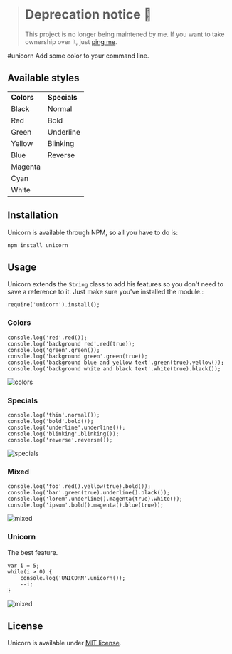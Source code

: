 > # Deprecation notice :rotating_light:
> This project is no longer being maintened by me. If you want to take ownership over it, just [ping me](https://github.com/rafaelrinaldi/contact).

#unicorn
Add some color to your command line.

## Available styles
<table>
    <tr>
        <td><strong>Colors</strong></td>
        <td><strong>Specials</strong></td>
    </tr>
    <tr>
        <td>Black</td>
        <td>Normal</td>
    </tr>
    <tr>
        <td>Red</td>
        <td>Bold</td>
    </tr>
    <tr>
        <td>Green</td>
        <td>Underline</td>
    </tr>
    <tr>
        <td>Yellow</td>
        <td>Blinking</td>
    </tr>
    <tr>
        <td>Blue</td>
        <td>Reverse</td>
    </tr>
    <tr>
        <td>Magenta</td>
    </tr>
    <tr>
        <td>Cyan</td>
    </tr>
    <tr>
        <td>White</td>
    </tr>
</table>

## Installation
Unicorn is available through NPM, so all you have to do is:

	npm install unicorn

## Usage
Unicorn extends the `String` class to add his features so you don't need to save a reference to it. Just make sure you've installed the module.:

	require('unicorn').install();

### Colors

	console.log('red'.red());
	console.log('background red'.red(true));
	console.log('green'.green());
	console.log('background green'.green(true));
	console.log('background blue and yellow text'.green(true).yellow());
	console.log('background white and black text'.white(true).black());
	
![colors](https://dl.dropboxusercontent.com/u/3420025/Images/Misc/unicorn/colors.png)

### Specials

	console.log('thin'.normal());
	console.log('bold'.bold());
	console.log('underline'.underline());
	console.log('blinking'.blinking());
	console.log('reverse'.reverse());

![specials](https://dl.dropboxusercontent.com/u/3420025/Images/Misc/unicorn/specials.gif)

### Mixed

	console.log('foo'.red().yellow(true).bold());
	console.log('bar'.green(true).underline().black());
	console.log('lorem'.underline().magenta(true).white());
	console.log('ipsum'.bold().magenta().blue(true));
	
![mixed](https://dl.dropboxusercontent.com/u/3420025/Images/Misc/unicorn/mixed.png)

### Unicorn
The best feature.

	var i = 5;
	while(i > 0) {
		console.log('UNICORN'.unicorn());
		--i;
	}
	
![mixed](https://dl.dropboxusercontent.com/u/3420025/Images/Misc/unicorn/unicorn.png)

## License
Unicorn is available under [MIT license](http://www.opensource.org/licenses/mit-license.php).
